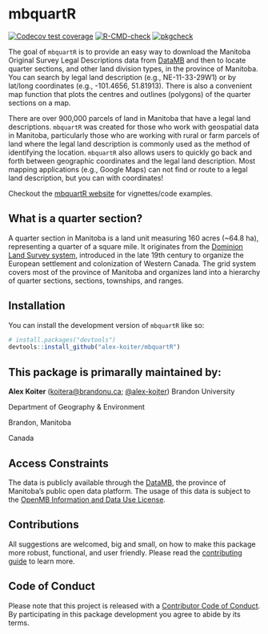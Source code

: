 
<!-- README.md is generated from README.Rmd. Please edit that file -->

# mbquartR

<!-- badges: start -->

[![Codecov test
coverage](https://codecov.io/gh/alex-koiter/mbquartR/branch/main/graph/badge.svg)](https://app.codecov.io/gh/alex-koiter/mbquartR?branch=main)
[![R-CMD-check](https://github.com/alex-koiter/mbquartR/actions/workflows/R-CMD-check.yaml/badge.svg)](https://github.com/alex-koiter/mbquartR/actions/workflows/R-CMD-check.yaml)
[![pkgcheck](https://github.com/alex-koiter/mbquartR/workflows/pkgcheck/badge.svg)](https://github.com/alex-koiter/mbquartR/actions?query=workflow%3Apkgcheck)
<!-- badges: end -->

The goal of `mbquartR` is to provide an easy way to download the
Manitoba Original Survey Legal Descriptions data from
[DataMB](https://geoportal.gov.mb.ca/) and then to locate quarter
sections, and other land division types, in the province of Manitoba.
You can search by legal land description (e.g., NE-11-33-29W1) or by
lat/long coordinates (e.g., -101.4656, 51.81913). There is also a
convenient map function that plots the centres and outlines (polygons)
of the quarter sections on a map.

There are over 900,000 parcels of land in Manitoba that have a legal
land descriptions. `mbquartR` was created for those who work with
geospatial data in Manitoba, particularly those who are working with
rural or farm parcels of land where the legal land description is
commonly used as the method of identifying the location. `mbquartR` also
allows users to quickly go back and forth between geographic coordinates
and the legal land description. Most mapping applications (e.g., Google
Maps) can not find or route to a legal land description, but you can
with coordinates!

Checkout the [mbquartR website](http://alexkoiter.ca/mbquartR/) for
vignettes/code examples.

## What is a quarter section?

A quarter section in Manitoba is a land unit measuring 160 acres (~64.8
ha), representing a quarter of a square mile. It originates from the
[Dominion Land Survey
system](https://en.wikipedia.org/wiki/Dominion_Land_Survey), introduced
in the late 19th century to organize the European settlement and
colonization of Western Canada. The grid system covers most of the
province of Manitoba and organizes land into a hierarchy of quarter
sections, sections, townships, and ranges.

## Installation

You can install the development version of `mbquartR` like so:

``` r
# install.packages("devtools")
devtools::install_github("alex-koiter/mbquartR")
```

## This package is primarally maintained by:

**Alex Koiter** (koitera@brandonu.ca;
[@alex-koiter](https://github.com/alex-koiter)) Brandon University

Department of Geography & Environment

Brandon, Manitoba

Canada

## Access Constraints

The data is publicly available through the
[DataMB](https://geoportal.gov.mb.ca/), the province of Manitoba’s
public open data platform. The usage of this data is subject to the
[OpenMB Information and Data Use
License](https://www.gov.mb.ca/legal/copyright.html).

## Contributions

All suggestions are welcomed, big and small, on how to make this package
more robust, functional, and user friendly. Please read the
[contributing guide](https://alexkoiter.ca/mbquartR/CONTRIBUTING.html)
to learn more.

## Code of Conduct

Please note that this project is released with a [Contributor Code of
Conduct](https://ropensci.org/code-of-conduct/). By participating in
this package development you agree to abide by its terms.
